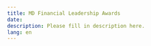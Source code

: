 ```yaml
---
title: MD Financial Leadership Awards
date:
description: Please fill in description here.
lang: en
---
```

